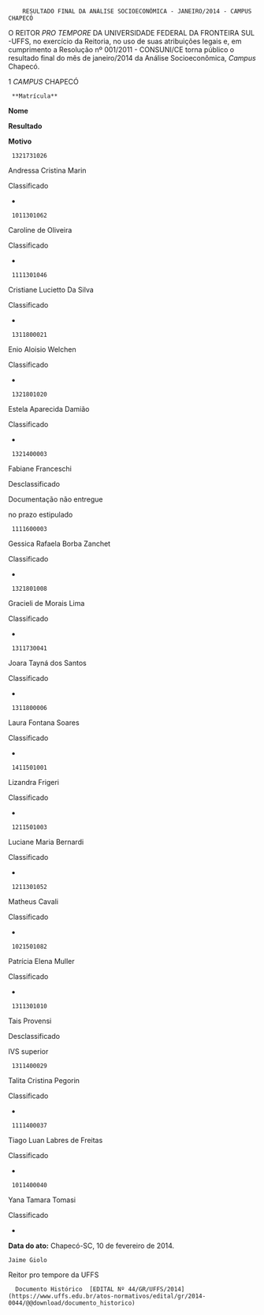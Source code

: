         RESULTADO FINAL DA ANÁLISE SOCIOECONÔMICA - JANEIRO/2014 - CAMPUS CHAPECÓ  

O REITOR *PRO TEMPORE* DA UNIVERSIDADE FEDERAL DA FRONTEIRA SUL -UFFS, no exercício da Reitoria, no uso de suas atribuições legais e, em cumprimento a Resolução nº 001/2011 - CONSUNI/CE torna público o resultado final do mês de janeiro/2014 da Análise Socioeconômica, *Campus* Chapecó.

 1 *CAMPUS* CHAPECÓ

     **Matrícula**

   **Nome**

   **Resultado**

   **Motivo**

     1321731026

   Andressa Cristina Marin

   Classificado

   -

     1011301062

   Caroline de Oliveira

   Classificado

   -

     1111301046

   Cristiane Lucietto Da Silva

   Classificado

   -

     1311800021

   Enio Aloisio Welchen

   Classificado

   -

     1321801020

   Estela Aparecida Damião

   Classificado

   -

     1321400003

   Fabiane Franceschi

   Desclassificado

   Documentação não entregue

 no prazo estipulado

     1111600003

   Gessica Rafaela Borba Zanchet

   Classificado

   -

     1321801008

   Gracieli de Morais Lima 

   Classificado

   -

     1311730041

   Joara Tayná dos Santos

   Classificado

   -

     1311800006

   Laura Fontana Soares

   Classificado

   -

     1411501001

   Lizandra Frigeri 

   Classificado

   -

     1211501003

   Luciane Maria Bernardi

   Classificado

   -

     1211301052

   Matheus Cavali

   Classificado

   -

     1021501082

   Patrícia Elena Muller

   Classificado

   -

     1311301010

   Tais Provensi

   Desclassificado

   IVS superior

     1311400029

   Talita Cristina Pegorin

   Classificado

   -

     1111400037

   Tiago Luan Labres de Freitas

   Classificado

   -

     1011400040

   Yana Tamara Tomasi

   Classificado

   -

      

   **Data do ato:** Chapecó-SC, 10 de fevereiro de 2014.   
 

    Jaime Giolo   
 Reitor pro tempore da UFFS 

      Documento Histórico  [EDITAL Nº 44/GR/UFFS/2014](https://www.uffs.edu.br/atos-normativos/edital/gr/2014-0044/@@download/documento_historico)     
      